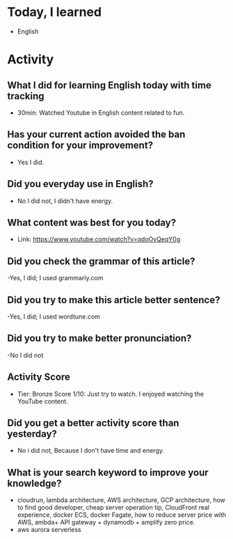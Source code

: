 # Today, I learned 
- English

# Activity
## What I did for learning English today with time tracking
- 30min: Watched Youtube in English content related to fun.

## Has your current action avoided the ban condition for your improvement?
- Yes I did.

## Did you everyday use in English?
- No I did not, I didn't have energy.

## What content was best for you today?
- Link: https://www.youtube.com/watch?v=qdoOvQeqY0g

## Did you check the grammar of this article?
-Yes, I did; I used grammarly.com 

## Did you try to make this article better sentence?
-Yes, I did; I used wordtune.com

## Did you try to make better pronunciation?
-No I did not

## Activity Score
- Tier: Bronze
Score 1/10: Just try to watch. I enjoyed watching the YouTube content.

## Did you get a better activity score than yesterday?
- No i did not, Because I don't have time and energy.

## What is your search keyword to improve your knowledge?
- cloudrun, lambda architecture, AWS architecture, GCP architecture, how to find good developer, cheap server operation tip, CloudFront real experience, docker ECS, docker Fagate, how to reduce server price with AWS, ambda+ API gateway + dynamodb + amplify zero price.
- aws aurora serverless
